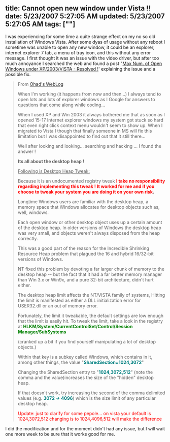 title: Cannot open new window under Vista !!
date: 5/23/2007 5:27:05 AM
updated: 5/23/2007 5:27:05 AM
tags: [""]
---
I was experiencing for some time a quite strange effect on my no so old installation of Windows Vista. After some dyas of usage without any reboot I sometime was unable to open any new window, it could be an explorer, internet explorer 7 tab, a menu of tray icon, and this without any error message. I first thought it was an issue with the video driver, but after too much annoyance I searched the web and found a post "[Max Num. of Open Windows under XP/2003/VISTA - Resolved !](http://weblogs.asp.net/israelio/archive/2007/02/07/max-num-of-open-windows-under-xp-2003-vista-resolved.aspx)' explaining the issue and a possible fix.

> From [Ohad's WebLog](http://weblogs.asp.net/israelio/)
> 
> When I'm working (it happens from now and then...) I always tend to open lots and lots of explorer windows as I Google for answers to questions that come along while coding...
> 
> When I used XP and Win 2003 it always bothered me that as soon as I opened 15-17 Internet explorer windows my system got stuck so hard that even right click context menu wouldn't seem to show up.
> When I migrated to Vista I though that finally someone in MS will fix this limitation but I was disappointed to find out that it still there...
> 
> Well after looking and looking... searching and hacking ... I found the answer !
> 
> **Its all about the desktop heap !**
> 
> <u>Following is Desktop Heap Tweak:</u>
> 
> Because it is an undocumented registry tweak **<font color="#ff0000">I take no responsibility regarding implementing this tweak ! It worked for me and if you choose to tweak your system you are doing it on your own risk</font>.**
> 
> Longtime Windows users are familiar with the desktop heap, a memory space that Windows allocates for desktop objects such as, well, windows.
> 
> Each open window or other desktop object uses up a certain amount of the desktop heap. In older versions of Windows the desktop heap was very small, and objects weren't always disposed from the heap correctly.
> 
> This was a good part of the reason for the Incredible Shrinking Resource Heap problem that plagued the 16 and hybrid 16/32-bit versions of Windows.
> 
> NT fixed this problem by devoting a far larger chunk of memory to the desktop heap -- but the fact that it had a far better memory manager than Win 3.x or Win9x, and a pure 32-bit architecture, didn't hurt either.
> 
> The desktop heap limit affects the NT/VISTA family of systems, Hitting the limit is manifested as either a DLL initialization error for USER32.dll or an out of memory error.
> 
> Fortunately, the limit it tweakable, the default settings are low enough that the limit is easily hit.
> To tweak the limit, take a look in the registry at **<font color="#008000">HLKM/System/CurrentControlSet/Control/Session Manager/SubSystems</font>**
> 
> (cranked up a bit if you find yourself manipulating a lot of desktop objects.)
> 
> Within that key is a subkey called Windows, which contains in it, among other things, the value "**<font color="#008080">SharedSection=1024,3072</font>**"
> 
> Changing the SharedSection entry to "**<font color="#008080">1024,3072,512</font>**" (note the comma and the value)increases the size of the "hidden" desktop heap.
> 
> If that doesn't work, try increasing the second of the comma delimited values (e.g.<font color="#008080"> **3072 -> 4096**</font>) which is the size limit of any particular desktop heap.
> 
> <font color="#ff0000">Update: just to clarify for some pepole... on vista your default is 1024,3072,512 changing is to 1024,4096,512 will make the difference</font>

I did the modification and for the moment didn't had any issue, but I will wait one more week to be sure that it works good for me.
